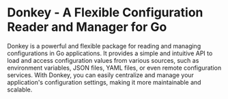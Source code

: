 # Donkey - A Flexible Configuration Reader and Manager for Go

Donkey is a powerful and flexible package for reading and managing configurations in Go applications. It provides a simple and intuitive API to load and access configuration values from various sources, such as environment variables, JSON files, YAML files, or even remote configuration services. With Donkey, you can easily centralize and manage your application's configuration settings, making it more maintainable and scalable.